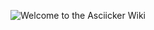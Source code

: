 ![Welcome to the Asciicker Wiki](https://cdn.discordapp.com/attachments/653706796480856106/697215785000501288/Wiki_buttons.png)
